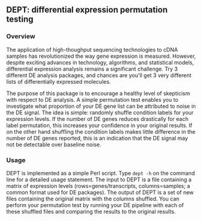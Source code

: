 ## DEPT: differential expression permutation testing

### Overview

The application of high-thoughput sequencing technologies to cDNA samples has
revolutionized the way gene expression is measured. However, despite exciting
advances in technology, algorithms, and statistical models, differential
expression analysis remains a significant challenge. Try 3 different DE analysis
packages, and chances are you'll get 3 very different lists of differentially
expressed molecules.

The purpose of this package is to encourage a healthy level of skepticism with
respect to DE analysis. A simple permutation test enables you to investigate
what proportion of your DE gene list can be attributed to noise in the DE
signal. The idea is simple: randomly shuffle condition labels for your
expression levels. If the number of DE genes reduces drastically for each label
permutation, this increases your confidence in your original results. If on the
other hand shuffling the condition labels makes little difference in the number
of DE genes reported, this is an indication that the DE signal may not be
detectable over baseline noise.

### Usage

DEPT is implemented as a simple Perl script. Type `dept -h` on the command line
for a detailed usage statement. The input to DEPT is a file containing a matrix
of expression levels (rows=genes/transcripts, columns=samples; a common format
used for DE packages). The output of DEPT is a set of new files containing the
original matrix with the columns shuffled. You can perform your permutation test
by running your DE pipeline with each of these shuffled files and comparing the
results to the original results.
